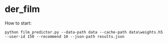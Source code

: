 # der_film

How to start:
```
python film_predictor.py --data-path data --cache-path data\weights.h5 --user-id 150 --recommend 10 --json-path results.json
```
